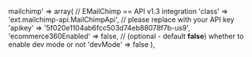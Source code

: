 mailchimp' => array(
            // EMailChimp == API v1.3 integration
            'class' => 'ext.mailchimp-api.MailChimpApi',
            // please replace with your API key
            'apikey' => '5f020e1104ab6fcc503d74eb88078f7b-us9',
            'ecommerce360Enabled' => false,
            // (optional - default **false**) whether to enable dev mode or not
            'devMode' => false
        ),

